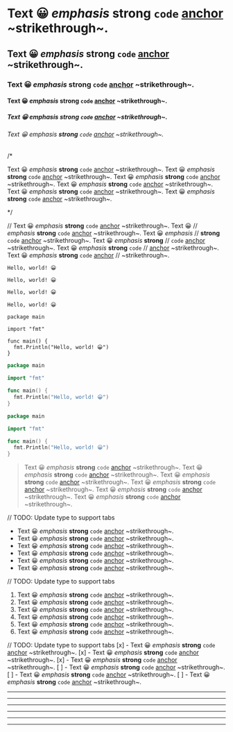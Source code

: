 # Text 😀 *emphasis* **strong** `code` [anchor](href) ~strikethrough~.
## Text 😀 *emphasis* **strong** `code` [anchor](href) ~strikethrough~.
### Text 😀 *emphasis* **strong** `code` [anchor](href) ~strikethrough~.
#### Text 😀 *emphasis* **strong** `code` [anchor](href) ~strikethrough~.
##### Text 😀 *emphasis* **strong** `code` [anchor](href) ~strikethrough~.
###### Text 😀 *emphasis* **strong** `code` [anchor](href) ~strikethrough~.

/*

Text 😀 *emphasis* **strong** `code` [anchor](href) ~strikethrough~.
Text 😀 *emphasis* **strong** `code` [anchor](href) ~strikethrough~.
Text 😀 *emphasis* **strong** `code` [anchor](href) ~strikethrough~.
Text 😀 *emphasis* **strong** `code` [anchor](href) ~strikethrough~.
Text 😀 *emphasis* **strong** `code` [anchor](href) ~strikethrough~.
Text 😀 *emphasis* **strong** `code` [anchor](href) ~strikethrough~.

*/

// Text 😀 *emphasis* **strong** `code` [anchor](href) ~strikethrough~.
Text 😀 // *emphasis* **strong** `code` [anchor](href) ~strikethrough~.
Text 😀 *emphasis* // **strong** `code` [anchor](href) ~strikethrough~.
Text 😀 *emphasis* **strong** // `code` [anchor](href) ~strikethrough~.
Text 😀 *emphasis* **strong** `code` // [anchor](href) ~strikethrough~.
Text 😀 *emphasis* **strong** `code` [anchor](href) // ~strikethrough~.

```Hello, world! 😀```

```
Hello, world! 😀
```

```txt
Hello, world! 😀
```

```hello.txt
Hello, world! 😀
```

```
package main

import "fmt"

func main() {
  fmt.Println("Hello, world! 😀")
}
```

```go
package main

import "fmt"

func main() {
  fmt.Println("Hello, world! 😀")
}
```

```main.go
package main

import "fmt"

func main() {
  fmt.Println("Hello, world! 😀")
}
```

> Text 😀 *emphasis* **strong** `code` [anchor](href) ~strikethrough~.
> Text 😀 *emphasis* **strong** `code` [anchor](href) ~strikethrough~.
> Text 😀 *emphasis* **strong** `code` [anchor](href) ~strikethrough~.
> Text 😀 *emphasis* **strong** `code` [anchor](href) ~strikethrough~.
> Text 😀 *emphasis* **strong** `code` [anchor](href) ~strikethrough~.
> Text 😀 *emphasis* **strong** `code` [anchor](href) ~strikethrough~.

// TODO: Update type to support tabs
- Text 😀 *emphasis* **strong** `code` [anchor](href) ~strikethrough~.
- Text 😀 *emphasis* **strong** `code` [anchor](href) ~strikethrough~.
- Text 😀 *emphasis* **strong** `code` [anchor](href) ~strikethrough~.
- Text 😀 *emphasis* **strong** `code` [anchor](href) ~strikethrough~.
- Text 😀 *emphasis* **strong** `code` [anchor](href) ~strikethrough~.
- Text 😀 *emphasis* **strong** `code` [anchor](href) ~strikethrough~.

// TODO: Update type to support tabs
1. Text 😀 *emphasis* **strong** `code` [anchor](href) ~strikethrough~.
1. Text 😀 *emphasis* **strong** `code` [anchor](href) ~strikethrough~.
1. Text 😀 *emphasis* **strong** `code` [anchor](href) ~strikethrough~.
1. Text 😀 *emphasis* **strong** `code` [anchor](href) ~strikethrough~.
1. Text 😀 *emphasis* **strong** `code` [anchor](href) ~strikethrough~.
1. Text 😀 *emphasis* **strong** `code` [anchor](href) ~strikethrough~.

// TODO: Update type to support tabs
[x] - Text 😀 *emphasis* **strong** `code` [anchor](href) ~strikethrough~.
[x] - Text 😀 *emphasis* **strong** `code` [anchor](href) ~strikethrough~.
[x] - Text 😀 *emphasis* **strong** `code` [anchor](href) ~strikethrough~.
[ ] - Text 😀 *emphasis* **strong** `code` [anchor](href) ~strikethrough~.
[ ] - Text 😀 *emphasis* **strong** `code` [anchor](href) ~strikethrough~.
[ ] - Text 😀 *emphasis* **strong** `code` [anchor](href) ~strikethrough~.

***
***
***
***
***
***
